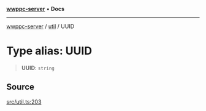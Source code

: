 [**wwppc-server**](../../README.md) • **Docs**

***

[wwppc-server](../../modules.md) / [util](../README.md) / UUID

# Type alias: UUID

> **UUID**: `string`

## Source

[src/util.ts:203](https://github.com/WWPPC/WWPPC-server/blob/d36edcf5b3e9dc61bf375adab6f0ce8e98344d21/src/util.ts#L203)
